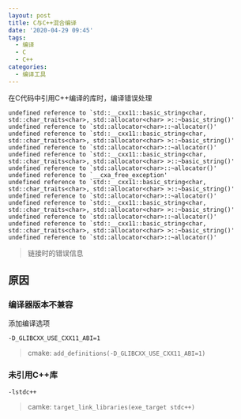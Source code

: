 ```yaml
---
layout: post
title: C与C++混合编译
date: '2020-04-29 09:45'
tags:
  - 编译
  - C
  - C++
categories:
  - 编译工具
---
```


在C代码中引用C++编译的库时，编译错误处理

<!--more-->

```
undefined reference to `std::__cxx11::basic_string<char, std::char_traits<char>, std::allocator<char> >::~basic_string()'
undefined reference to `std::allocator<char>::~allocator()'
undefined reference to `std::__cxx11::basic_string<char, std::char_traits<char>, std::allocator<char> >::~basic_string()'
undefined reference to `std::allocator<char>::~allocator()'
undefined reference to `std::__cxx11::basic_string<char, std::char_traits<char>, std::allocator<char> >::~basic_string()'
undefined reference to `std::allocator<char>::~allocator()'
undefined reference to `__cxa_free_exception'
undefined reference to `std::__cxx11::basic_string<char, std::char_traits<char>, std::allocator<char> >::~basic_string()'
undefined reference to `std::allocator<char>::~allocator()'
undefined reference to `std::__cxx11::basic_string<char, std::char_traits<char>, std::allocator<char> >::~basic_string()'
undefined reference to `std::allocator<char>::~allocator()'
undefined reference to `std::__cxx11::basic_string<char, std::char_traits<char>, std::allocator<char> >::~basic_string()'
undefined reference to `std::allocator<char>::~allocator()'
```
>链接时的错误信息

## 原因

### 编译器版本不兼容

添加编译选项

``` shell
-D_GLIBCXX_USE_CXX11_ABI=1
```
> cmake: `add_definitions(-D_GLIBCXX_USE_CXX11_ABI=1)`

### 未引用C++库

``` shell
-lstdc++
```
> camke: `target_link_libraries(exe_target stdc++)`
